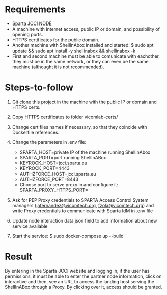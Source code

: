 # Requirements

- [Sparta JCCI NODE](https://github.com/tv-vicomtech/SPARTA_JCCI_NODE)
- A machine with Internet access, public IP or domain, and possibility of opening ports.
- HTTPS certificates for the public domain.
- Another machine with ShellInAbox installed and started: $ sudo apt update && sudo apt install -y shellinabox && shellinabox -k   
- First and second machine must be able to comunicate with eachother, they must be in the same network, or they can even be the same machine (althought it is not recommended).

# Steps-to-follow

1. Git clone this project in the machine with the public IP or domain and HTTPS certs.

2. Copy HTTPS certificates to folder vicomlab-certs/

3. Change cert files names if necessary, so that they coincide with Dockerfile references.

4. Change the parameters in .env file:
    - SPARTA_HOST=private IP of the machine running ShellInAbox
    - SPARTA_PORT=port running ShellInABox
    - KEYROCK_HOST=jcci.sparta.eu
    - KEYROCK_PORT=4443
    - AUTHZFORCE_HOST=jcci.sparta.eu
    - AUTHZFORCE_PORT=8443
    - Choose port to serve proxy in and configure it: SPARTA_PROXY_HTTPS_PORT=
    
5. Ask for PEP Proxy credentials to SPARTA Access Control System managers (jafernandez@vicomtech.org, fzola@vicomtech.org) and write Proxy credentials to communicate with Sparta IdM in .env file

6. Update node interaction data json field to add information about new service available

7. Start the service: $ sudo docker-compose up --build

# Result

By entering in the Sparta JCCI website and logging in, if the user has permissions, it must be able to enter the partner node information, click on interactive and then, see an URL to access the landing host serving the ShellInABox through a Proxy. By clicking over it, access should be granted.

